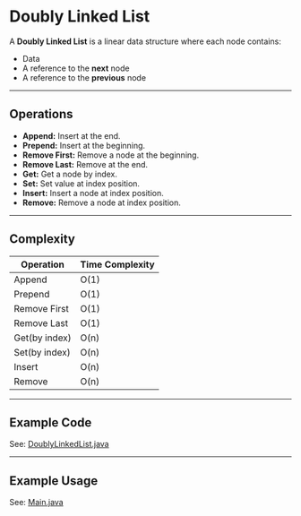# Doubly Linked List

A **Doubly Linked List** is a linear data structure where each node contains:
- Data
- A reference to the **next** node
- A reference to the **previous** node

---

## Operations
- **Append:** Insert at the end.
- **Prepend:** Insert at the beginning.
- **Remove First:** Remove a node at the beginning.
- **Remove Last:** Remove at the end.
- **Get:** Get a node by index.
- **Set:** Set value at index position.
- **Insert:** Insert a node at index position.
- **Remove:** Remove a node at index position.

---

## Complexity
| Operation     | Time Complexity |
|---------------|-----------------|
| Append        | O(1)            |
| Prepend       | O(1)            |
| Remove First  | O(1)            |
| Remove Last   | O(1)            |
| Get(by index) | O(n)            |
| Set(by index) | O(n)            |
| Insert        | O(n)            |
| Remove        | O(n)            |

---

## Example Code
See: [DoublyLinkedList.java](../src/main/java/com/mehedi/dsa/datastructures/linkedlist/DoublyLinkedList.java)

---

## Example Usage
See: [Main.java](../src/main/java/com/mehedi/dsa/datastructures/linkedlist/Main.java)

